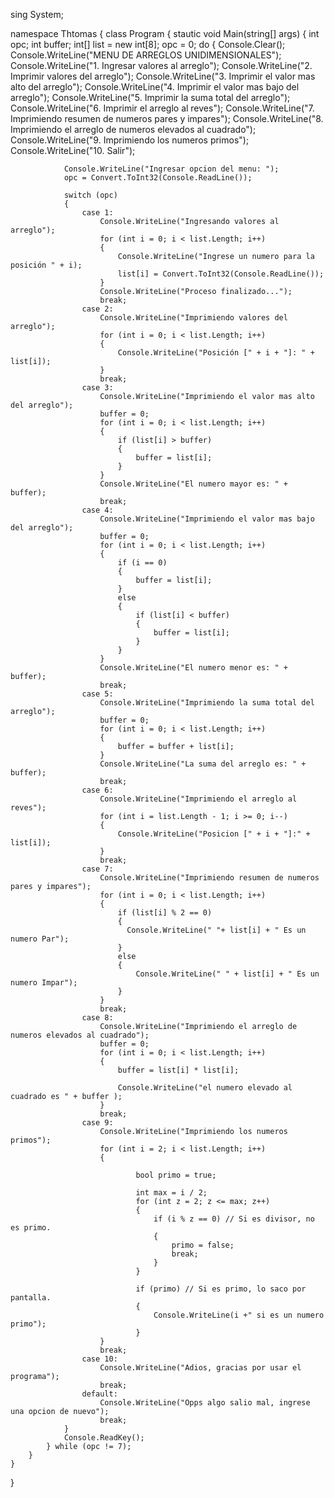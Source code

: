 sing System;

namespace Thtomas
{
    class Program
    {
        stautic void Main(string[] args)
        {
            int opc;
            int buffer;
            int[] list = new int[8];
            opc = 0;
            do
            {
                Console.Clear();
                Console.WriteLine("MENU DE ARREGLOS UNIDIMENSIONALES");
                Console.WriteLine("1. Ingresar valores al arreglo");
                Console.WriteLine("2. Imprimir valores del arreglo");
                Console.WriteLine("3. Imprimir el valor mas alto del arreglo");
                Console.WriteLine("4. Imprimir el valor mas bajo del arreglo");
                Console.WriteLine("5. Imprimir la suma total del arreglo");
                Console.WriteLine("6. Imprimir el arreglo al reves");
                Console.WriteLine("7. Imprimiendo resumen de numeros pares y impares");
                Console.WriteLine("8. Imprimiendo el arreglo de numeros elevados al cuadrado");
                Console.WriteLine("9. Imprimiendo los numeros primos");
                Console.WriteLine("10. Salir");

                Console.WriteLine("Ingresar opcion del menu: ");
                opc = Convert.ToInt32(Console.ReadLine());

                switch (opc)
                {
                    case 1:
                        Console.WriteLine("Ingresando valores al arreglo");
                        for (int i = 0; i < list.Length; i++)
                        {
                            Console.WriteLine("Ingrese un numero para la posición " + i);
                            list[i] = Convert.ToInt32(Console.ReadLine());
                        }
                        Console.WriteLine("Proceso finalizado...");
                        break;
                    case 2:
                        Console.WriteLine("Imprimiendo valores del arreglo");
                        for (int i = 0; i < list.Length; i++)
                        {
                            Console.WriteLine("Posición [" + i + "]: " + list[i]);
                        }
                        break;
                    case 3:
                        Console.WriteLine("Imprimiendo el valor mas alto del arreglo");
                        buffer = 0;
                        for (int i = 0; i < list.Length; i++)
                        {
                            if (list[i] > buffer)
                            {
                                buffer = list[i];
                            }
                        }
                        Console.WriteLine("El numero mayor es: " + buffer);
                        break;
                    case 4:
                        Console.WriteLine("Imprimiendo el valor mas bajo del arreglo");
                        buffer = 0;
                        for (int i = 0; i < list.Length; i++)
                        {
                            if (i == 0)
                            {
                                buffer = list[i];
                            }
                            else
                            {
                                if (list[i] < buffer)
                                {
                                    buffer = list[i];
                                }
                            }
                        }
                        Console.WriteLine("El numero menor es: " + buffer);
                        break;
                    case 5:
                        Console.WriteLine("Imprimiendo la suma total del arreglo");
                        buffer = 0;
                        for (int i = 0; i < list.Length; i++)
                        {
                            buffer = buffer + list[i];
                        }
                        Console.WriteLine("La suma del arreglo es: " + buffer);
                        break;
                    case 6:
                        Console.WriteLine("Imprimiendo el arreglo al reves");
                        for (int i = list.Length - 1; i >= 0; i--)
                        {
                            Console.WriteLine("Posicion [" + i + "]:" + list[i]);
                        }
                        break;
                    case 7:
                        Console.WriteLine("Imprimiendo resumen de numeros pares y impares");
                        for (int i = 0; i < list.Length; i++)
                        {
                            if (list[i] % 2 == 0)
                            {
                              Console.WriteLine(" "+ list[i] + " Es un numero Par");
                            }
                            else
                            {
                                Console.WriteLine(" " + list[i] + " Es un numero Impar");
                            }                            
                        }
                        break;
                    case 8:
                        Console.WriteLine("Imprimiendo el arreglo de numeros elevados al cuadrado");
                        buffer = 0;
                        for (int i = 0; i < list.Length; i++)
                        {
                            buffer = list[i] * list[i];

                            Console.WriteLine("el numero elevado al cuadrado es " + buffer );
                        }
                        break;
                    case 9:
                        Console.WriteLine("Imprimiendo los numeros primos");
                        for (int i = 2; i < list.Length; i++)
                        {
                            
                                bool primo = true;

                                int max = i / 2;
                                for (int z = 2; z <= max; z++)
                                {
                                    if (i % z == 0) // Si es divisor, no es primo.
                                    {
                                        primo = false;
                                        break;
                                    }
                                }

                                if (primo) // Si es primo, lo saco por pantalla.
                                {
                                    Console.WriteLine(i +" si es un numero primo");
                                }                            
                        }
                        break;
                    case 10:
                        Console.WriteLine("Adios, gracias por usar el programa");
                        break;
                    default:
                        Console.WriteLine("Opps algo salio mal, ingrese una opcion de nuevo");
                        break;
                }
                Console.ReadKey();
            } while (opc != 7);
        }
    }
}
